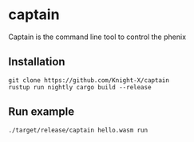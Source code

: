 # captain

 Captain is the command line tool to control the phenix





## Installation

    git clone https://github.com/Knight-X/captain
    rustup run nightly cargo build --release




## Run example

    ./target/release/captain hello.wasm run 
